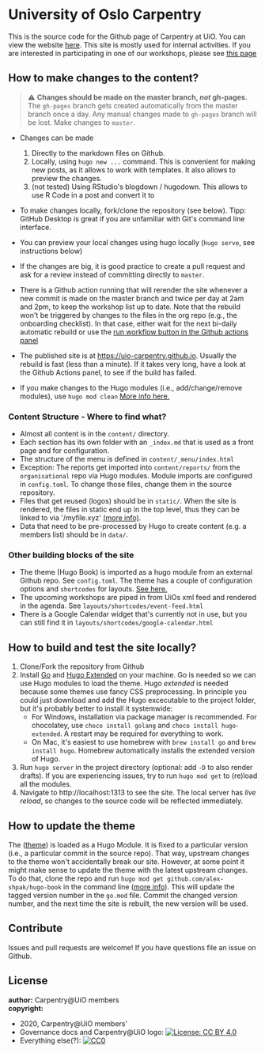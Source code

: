 # University of Oslo Carpentry

This is the source code for the Github page of Carpentry at UiO. 
You can view the website [here](http://uio-carpentry.github.io/).
This site is mostly used for internal activities. 
If you are interested in participating in one of our workshops, please see [this page](https://www.ub.uio.no/english/courses-events/courses/other/Carpentry/)

## How to make changes to the content?

> :warning: **Changes should be made on the master branch, *not* gh-pages.** The `gh-pages` branch gets created automatically from the master branch once a day. Any manual changes made to `gh-pages` branch will be lost. Make changes to `master`.

* Changes can be made 
    1. Directly to the markdown files on Github. 
    2. Locally, using `hugo new ...` command. This is convenient for making new posts, as it allows to work with templates. It also allows to preview the changes.
    3. (not tested) Using RStudio's blogdown / hugodown. This allows to use R Code in a post and convert it to  

* To make changes locally, fork/clone the repository (see below). Tipp: GitHub Desktop is great if you are unfamiliar with Git's command line interface. 
* You can preview your local changes using hugo locally (`hugo serve`, see instructions below)
* If the changes are big, it is good practice to create a pull request and ask for a review instead of committing directly to `master`. 
* There is a Github action running that will rerender the site whenever a new commit is made on the master branch and twice per day at 2am and 2pm, to keep the workshop list up to date. Note that the rebuild won't be triggered by changes to the files in the org repo (e.g., the onboarding checklist). In that case, either wait for the next bi-daily automatic rebuild or use the [run workflow button in the Github actions panel](https://github.com/uio-carpentry/uio-carpentry.github.io/actions?query=workflow%3A%22Rebuild+site+and+deploy+to+Github+pages%22) 
* The published site is at https://uio-carpentry.github.io. Usually the rebuild is fast (less than a minute). If it takes very long, have a look at the Github Actions panel, to see if the build has failed.
* If you make changes to the Hugo modules (i.e., add/change/remove modules), use `hugo mod clean` [More info here.](https://gohugo.io/hugo-modules/use-modules/)

### Content Structure - Where to find what?

* Almost all content is in the `content/` directory.
* Each section has its own folder with an `_index.md` that is used as a front page and for configuration. 
* The structure of the menu is defined in `content/_menu/index.html`
* Exception: The reports get imported into `content/reports/` from the `organisational` repo via Hugo modules. Module imports are configured in `config.toml`. To change those files, change them in the source repository.
* Files that get reused (logos) should be in `static/`. When the site is rendered, the files in static end up in the top level, thus they can be linked to via '/myfile.xyz' [(more info)](https://gohugo.io/content-management/static-files/).
* Data that need to be pre-processed by Hugo to create content (e.g. a members list) should be in `data/`.

### Other building blocks of the site

* The theme (Hugo Book) is imported as a hugo module from an external Github repo. See `config.toml`. The theme has a couple of configuration options and `shortcodes` for layouts. [See here.](https://themes.gohugo.io/hugo-book/#configuration)
* The upcoming workshops are piped in from UiOs xml feed and rendered in the agenda. See `layouts/shortcodes/event-feed.html`
* There is a Google Calendar widget that's currently not in use, but you can still find it in `layouts/shortcodes/google-calendar.html`

## How to build and test the site locally?

1. Clone/Fork the repository from Github
2. Install [Go](https://golang.org/) and [Hugo Extended](https://gohugo.io) on your machine. Go is needed so we can use Hugo modules to load the theme. Hugo *extended* is needed because some themes use fancy CSS preprocessing. In principle you could just download and add the Hugo excecutable to the project folder, but it's probably better to install it systemwide: 
   * For Windows, installation via package manager is recommended. For chocolatey, use `choco install golang` and `choco install hugo-extended`. A restart may be required for everything to work. 
   * On Mac, it's easiest to use homebrew with `brew install go` and `brew install hugo`. Homebrew automatically installs the extended version of Hugo.
3. Run `hugo server` in the project directory (optional: add `-D` to also render drafts). If you are experiencing issues, try to run `hugo mod get` to (re)load all the modules.
4. Navigate to http://localhost:1313 to see the site. The local server has *live reload*, so changes to the source code will be reflected immediately.

## How to update the theme

The ([theme](https://themes.gohugo.io/hugo-book/)) is loaded as a Hugo Module. It is fixed to a particular version (i.e., a particular commit in the source repo). That way, upstream changes to the theme won't accidentally break our site. However, at some point it might make sense to update the theme with the latest upstream changes. To do that, clone the repo and run `hugo mod get github.com/alex-shpak/hugo-book` in the command line ([more info](https://gohugo.io/commands/hugo_mod_get/)). This will update the tagged version number in the `go.mod` file. Commit the changed version number, and the next time the site is rebuilt, the new version will be used. 
## Contribute

Issues and pull requests are welcome!
If you have questions file an issue on Github.

## License

**author:** Carpentry@UiO members  
**copyright:**  
- 2020, Carpentry@UiO members'  
- Governance docs and Carpentry@UiO logo: [![License: CC BY 4.0](https://img.shields.io/badge/License-CC%20BY%204.0-lightgrey.svg)](https://creativecommons.org/licenses/by/4.0/)  
- Everything else(?): [![CC0](http://i.creativecommons.org/p/zero/1.0/88x31.png)](http://creativecommons.org/publicdomain/zero/1.0/)
